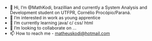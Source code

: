 - 👋 Hi, I’m @MathKodi, brazillian and currently a System Analysis and Development student on UTFPR, Cornélio Procópio/Paraná.
- 👀 I’m interested in work as young apprentice
- 🌱 I’m currently learning java/ c/ css/ html
- 💞️ I’m looking to collaborate on ...
- 📫 How to reach me - matheuskodi@hotmail.com

<!---
MathKodi/MathKodi is a ✨ special ✨ repository because its `README.md` (this file) appears on your GitHub profile.
You can click the Preview link to take a look at your changes.
--->
